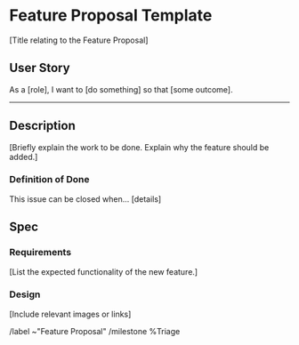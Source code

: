# Feature Proposal Template

[Title relating to the Feature Proposal]

## User Story

As a [role], I want to [do something] so that [some outcome].

---

## Description

[Briefly explain the work to be done. Explain why the feature should be added.]

### Definition of Done

This issue can be closed when... [details]

## Spec

### Requirements

[List the expected functionality of the new feature.]

### Design

[Include relevant images or links]

/label ~"Feature Proposal"
/milestone %Triage
